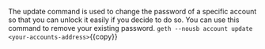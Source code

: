 
The update command is used to change the password of a specific account so that you can unlock it easily if you decide to do so. You can use this command to remove your existing password.
`geth --nousb account update <your-accounts-address>`{{copy}}